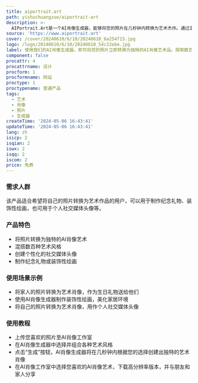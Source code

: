 ```yaml
---
title: aiportrait.art
path: yishuchuangzuo/aiportrait-art
description: >-
  AIPortrait.Art是一个AI肖像生成器，能够将您的照片在几秒钟内转换为艺术杰作。通过混搭数百种风格，创作出独特的AI艺术肖像。无需艺术技能，只需上传照片即可。数千名用户使用我们的产品来探索、创作和分享完美的艺术肖像。我们提供高分辨率的输出和下载功能。
source: 'https://www.aiportrait.art'
cover: /cover/20240610/6/10/20240610_6a254f15.jpg
logo: /logo/20240610/6/10/20240610_54c22ebe.jpg
label: 使用我们的AI肖像生成器，即可将您的照片立即转换为独特的AI肖像艺术品。探索数百种艺术风格，并创建您完美的艺术肖像。
component: false
procattr: 4
procattrname: 设计
procform: 1
procformname: 网站
proctype: 1
proctypename: 普通产品
tags:
  - 艺术
  - 肖像
  - 照片
  - 生成器
createTime: '2024-05-06 16:43:41'
updateTime: '2024-05-06 16:43:41'
lang: zh
isicp: 2
isqian: 2
iswx: 2
isqq: 2
iscom: 2
price: 免费
---
```




### 需求人群
该产品适合希望将自己的照片转换为艺术作品的用户，可以用于制作纪念礼物、装饰性绘画，也可用于个人社交媒体头像等。

### 产品特色
* 将照片转换为独特的AI肖像艺术
* 混搭数百种艺术风格
* 创建个性化的社交媒体头像
* 制作纪念礼物或装饰性绘画

### 使用场景示例
* 将家人的照片转换为艺术肖像，作为生日礼物送给他们
* 使用AI肖像生成器制作装饰性绘画，美化家居环境
* 将自己的照片转换为艺术肖像，用作个人社交媒体头像

### 使用教程
* 上传您喜欢的照片至AI肖像工作室
* 在AI肖像生成器中选择并组合各种艺术风格
* 点击“生成”按钮，AI肖像生成器将在几秒钟内根据您的选择创建出独特的艺术肖像
* 在AI肖像工作室中选择您喜欢的AI肖像艺术，下载高分辨率版本，并与朋友和家人分享

  

